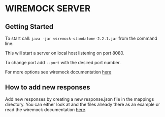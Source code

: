 # WIREMOCK SERVER #


## Getting Started ##
To start call: `java -jar wiremock-standalone-2.2.1.jar` from the command line.

This will start a server on local host listening on port 8080.

To change port add `--port` with the desired port number.

For more options see wiremock documentation [here](http://wiremock.org/docs/running-standalone/)

## How to add new responses ##
Add new responses by creating a new response.json file in the mappings directory.
You can either look at and the files already there as an example or read the
wiremock documentation [here](http://wiremock.org/docs/stubbing/).
